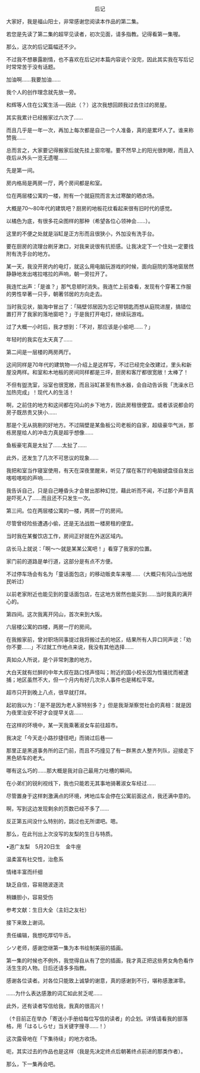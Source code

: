 <p align="center">后记</p>

大家好，我是福山阳士，非常感谢您阅读本作品的第二集。

若您是先读了第二集的超罕见读者，初次见面，请多指教。记得看第一集喔。

那么，这次的后记篇幅还不少。

不过我不想暴露剧情，也不喜欢在后记对本篇内容说个没完，因此其实我在写后记时常常苦于没有话题。

加油啊……我要加油……

我个人的创作理念就先放一旁。

和辉等人住在公寓生活──因此（？）这次我想回顾我过去住过的房屋。

其实我累计已经搬家过六次了……

而且几乎是一年一次，再加上每次都是自己一个人准备，真的是累坏人了。谁来称赞我……

总而言之，大家要记得搬家后就先挂上窗帘喔。要不然早上的阳光很刺眼，而且入夜后从外头一览无遗喔……

先是第一间。

房内格局是两房一厅，两个房间都是和室。

位在两层楼公寓的一楼，附有一个就庭院而言太过寒酸的晒衣场。

大概是70～80年代的建筑吧？厨房的地板花纹看起来很有旧时代的感觉。

以橘色为底，有很多花朵图样的那种（希望各位心领神会……）。

这里的不便之处就是浴缸是正方形而且很狭小，外加没有洗手台。

要在厨房的流理台刷牙漱口，对我来说很有抗拒感。让我决定下一个住处一定要找附有洗手台的地方。

某一天，我没开房内的电灯，就这么用电脑玩游戏的时候，面向庭院的落地窗居然静静地发出喀拉喀拉的声响，朝一旁拉开了。

我连忙出声：「是谁？」那气息顿时消失。我连忙上前查看，发现有个穿著工作服的男性举著一只手，朝著邻居的方向走去。

当时我见状，脑海中冒出了：「隔壁邻居因为忘记带钥匙而想从庭院进屋，搞错位置打开了我家的落地窗吧？」于是我打开电灯，继续玩游戏。

过了大概一小时后，我才想到：「不对，那应该是小偷吧……？」

年轻时的我实在太天真了……

第二间是一层楼的两房两厅。

这间同样是70年代的建筑物──介绍上是这样写，不过已经完全改建过，里头和新屋没两样。和室和木地板的房间同样都是三坪，厨房和客厅都很宽敞！太棒了！

不但有盥洗室，浴室也很宽敞，而且浴缸甚至有热水器，会自动告诉我「洗澡水已加热完成」！现代人的生活！

啊，之前住的地方和这间都在冈山的乡下地方，因此房租很便宜。或者该说都会的房子既昂贵又狭小……

那是个无从挑剔的好地方。不过隔壁是某鱼板公司老板的自家，超级豪华气派，那栋房屋给人的冲击力真是超乎想像……

鱼板豪宅真是太扯了……太扯了……

此外，还发生了几次不可思议的现象……

我把和室当作寝室使用，有天在深夜里醒来，听见了摆在客厅的电脑键盘径自发出喀啦喀啦的声响……

我告诉自己，只是自己睡昏头才会冒出那种幻觉，藉此听而不闻，不过那个声音真是吓死人了……而且还不只发生一次。

第三间。位在两层楼公寓的一楼，两房一厅的房间。

尽管曾经险些遭遇小偷，还是无法战胜一楼房租的便宜。

当时我在某餐饮店工作，房间正好就在外送区域内。

店长马上就说：「啊～～就是某某公寓吧！」看穿了我家的位置。

家门前的道路是单行道，这部分是有点不方便。

不过停车场会有名为「童话面包店」的移动贩卖车来喔……（大概只有冈山当地居民听过）

以前老家附近也能见到的童话面包店，在这地方居然也能买到……当时我真的满开心的。

第四间。这次我离开冈山，首次来到大阪。

六层楼公寓的四楼，两房一厅的房间。

在我搬家前，曾对职场同事提过我将搬过去的地区，结果所有人异口同声说：「劝你不要……」不过就工作地点来说，我没有其他选择……

真如众人所说，是个非常刺激的地方。

大白天就有烂醉的中年大叔在路口怪声怪叫；附近的国小校长因为性骚扰而被逮捕；地区虽然不大，但一个月内有好几次杀人事件也是稀松平常。

超市只开到晚上八点，很早就打烊。

起初我以为：「是不是因为老人家特别多？」但是我渐渐察觉社会的真相：就是因为夜里治安不好才会提早关店……

在这样的环境中，某一天我乘著淑女车前往超市。

我决定「今天走小路抄捷径吧」而骑过后巷──

那里正是黑道事务所的正门前，而且不巧撞见了有一群黑衣人整齐列队，迎接走下黑色轿车的老大。

哪有这么巧的……那大概是我对自己最用力吐槽的瞬间。

在小弟们的锐利视线下，我也只能若无其事地骑著淑女车经过……

尽管置身于这样刺激满点的环境，烤地瓜车会停在公寓前面这点，我还满中意的。

啊，写到这边发现剩余的页数已经不多了……

反正第五间没什么特别的，跳过也无所谓吧。嗯。

那么，在此刊出上次没写的友梨的生日与特质。

•道广友梨　5月20日生　金牛座

温柔富有社交性，治愈系

情绪丰富而纤细

缺乏自信，容易随波逐流

稍嫌胆小，容易受伤

参考文献：生日大全（主妇之友社）

接下来致上谢词。

责任编辑，我想吃厚切牛舌。

シソ老师，感谢您继第一集为本书绘制美丽的插画。

第一集的时候也不例外，我觉得自从有了您的插画，我才真正把这些男女角色看作活生生的人物。日后还请多多指教。

感谢各位读者。对各位只能致上诚挚的谢意，真的感谢到不行，堪称感激涕零。

……为什么表达感激的词汇如此贫乏呢……

此外，还有读者写信给我，我真的很高兴！

（↑目前正在举办「寄送小手册给每位写信的读者」的企划。详情请看我的部落格，用「はるしらせ」当关键字搜寻……！）

这次露骨地在「下集待续」的地方收场。

呃，其实过去的作品也是这样（我是先决定终点后朝著终点前进的那类作者）。

那么，下一集再会吧。

